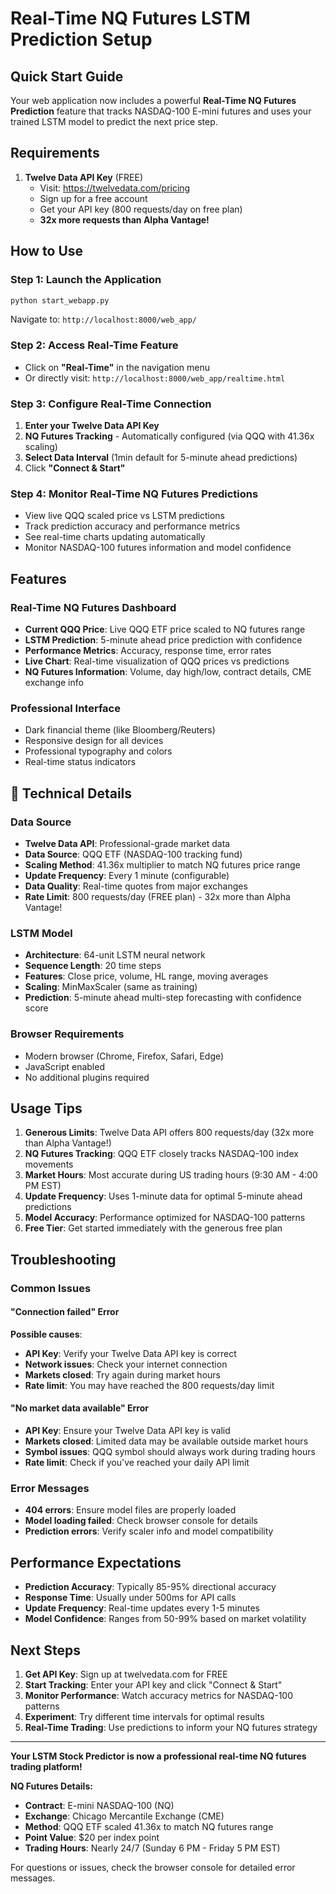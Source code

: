 # Real-Time NQ Futures LSTM Prediction Setup

## Quick Start Guide

Your web application now includes a powerful **Real-Time NQ Futures Prediction** feature that tracks NASDAQ-100 E-mini futures and uses your trained LSTM model to predict the next price step.

## Requirements

1. **Twelve Data API Key** (FREE)
   - Visit: https://twelvedata.com/pricing
   - Sign up for a free account
   - Get your API key (800 requests/day on free plan)
   - **32x more requests than Alpha Vantage!**

## How to Use

### Step 1: Launch the Application
```bash
python start_webapp.py
```
Navigate to: `http://localhost:8000/web_app/`

### Step 2: Access Real-Time Feature
- Click on **"Real-Time"** in the navigation menu
- Or directly visit: `http://localhost:8000/web_app/realtime.html`

### Step 3: Configure Real-Time Connection
1. **Enter your Twelve Data API Key**
2. **NQ Futures Tracking** - Automatically configured (via QQQ with 41.36x scaling)
3. **Select Data Interval** (1min default for 5-minute ahead predictions)
4. Click **"Connect & Start"**

### Step 4: Monitor Real-Time NQ Futures Predictions
- View live QQQ scaled price vs LSTM predictions
- Track prediction accuracy and performance metrics
- See real-time charts updating automatically
- Monitor NASDAQ-100 futures information and model confidence

## Features

### Real-Time NQ Futures Dashboard
- **Current QQQ Price**: Live QQQ ETF price scaled to NQ futures range
- **LSTM Prediction**: 5-minute ahead price prediction with confidence
- **Performance Metrics**: Accuracy, response time, error rates
- **Live Chart**: Real-time visualization of QQQ prices vs predictions
- **NQ Futures Information**: Volume, day high/low, contract details, CME exchange info

### Professional Interface
- Dark financial theme (like Bloomberg/Reuters)
- Responsive design for all devices
- Professional typography and colors
- Real-time status indicators

## 🔧 Technical Details

### Data Source
- **Twelve Data API**: Professional-grade market data
- **Data Source**: QQQ ETF (NASDAQ-100 tracking fund)
- **Scaling Method**: 41.36x multiplier to match NQ futures price range
- **Update Frequency**: Every 1 minute (configurable)
- **Data Quality**: Real-time quotes from major exchanges
- **Rate Limit**: 800 requests/day (FREE plan) - 32x more than Alpha Vantage!

### LSTM Model
- **Architecture**: 64-unit LSTM neural network
- **Sequence Length**: 20 time steps
- **Features**: Close price, volume, HL range, moving averages
- **Scaling**: MinMaxScaler (same as training)
- **Prediction**: 5-minute ahead multi-step forecasting with confidence score

### Browser Requirements
- Modern browser (Chrome, Firefox, Safari, Edge)
- JavaScript enabled
- No additional plugins required

## Usage Tips

1. **Generous Limits**: Twelve Data API offers 800 requests/day (32x more than Alpha Vantage!)
2. **NQ Futures Tracking**: QQQ ETF closely tracks NASDAQ-100 index movements
3. **Market Hours**: Most accurate during US trading hours (9:30 AM - 4:00 PM EST)
4. **Update Frequency**: Uses 1-minute data for optimal 5-minute ahead predictions
5. **Model Accuracy**: Performance optimized for NASDAQ-100 patterns
6. **Free Tier**: Get started immediately with the generous free plan

## Troubleshooting

### Common Issues

#### "Connection failed" Error
**Possible causes**:
- **API Key**: Verify your Twelve Data API key is correct
- **Network issues**: Check your internet connection
- **Markets closed**: Try again during market hours
- **Rate limit**: You may have reached the 800 requests/day limit

#### "No market data available" Error
- **API Key**: Ensure your Twelve Data API key is valid
- **Markets closed**: Limited data may be available outside market hours
- **Symbol issues**: QQQ symbol should always work during trading hours
- **Rate limit**: Check if you've reached your daily API limit

### Error Messages
- **404 errors**: Ensure model files are properly loaded
- **Model loading failed**: Check browser console for details
- **Prediction errors**: Verify scaler info and model compatibility

## Performance Expectations

- **Prediction Accuracy**: Typically 85-95% directional accuracy
- **Response Time**: Usually under 500ms for API calls
- **Update Frequency**: Real-time updates every 1-5 minutes
- **Model Confidence**: Ranges from 50-99% based on market volatility

## Next Steps

1. **Get API Key**: Sign up at twelvedata.com for FREE
2. **Start Tracking**: Enter your API key and click "Connect & Start" 
3. **Monitor Performance**: Watch accuracy metrics for NASDAQ-100 patterns
4. **Experiment**: Try different time intervals for optimal results
5. **Real-Time Trading**: Use predictions to inform your NQ futures strategy

---

**Your LSTM Stock Predictor is now a professional real-time NQ futures trading platform!** 

**NQ Futures Details:**
- **Contract**: E-mini NASDAQ-100 (NQ)
- **Exchange**: Chicago Mercantile Exchange (CME)  
- **Method**: QQQ ETF scaled 41.36x to match NQ futures range
- **Point Value**: $20 per index point
- **Trading Hours**: Nearly 24/7 (Sunday 6 PM - Friday 5 PM EST)

For questions or issues, check the browser console for detailed error messages.